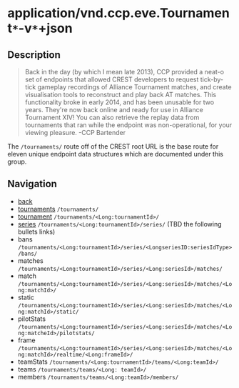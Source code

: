 # application/vnd.ccp.eve.Tournament`*`-v`*`+json

## Description

>Back in the day (by which I mean late 2013), CCP provided a neat-o set of endpoints that allowed CREST developers to request tick-by-tick gameplay recordings of Alliance Tournament matches, and create visualisation tools to reconstruct and play back AT matches. This functionality broke in early 2014, and has been unusable for two years. They're now back online and ready for use in Alliance Tournament XIV! You can also retrieve the replay data from tournaments that ran while the endpoint was non-operational, for your viewing pleasure.
-CCP Bartender  


The `/tournaments/` route off of the CREST root URL is the base route for eleven unique endpoint data structures which are documented under this group.

## Navigation 
* [back](../index.md)
* [tournaments](tournamentCollection.md) `/tournaments/`
* [tournament](tournament.md) `/tournaments/<Long:tournamentId>/`
* [series](tournamentSeries.md) `/tournaments/<Long:tournamentId>/series/`
(TBD the following bullets links)
* bans `/tournaments/<Long:tournamentId>/series/<LongseriesID:seriesIdType>/bans/`
* matches    `/tournaments/<Long:tournamentId>/series/<Long:seriesId>/matches/`
* match      `/tournaments/<Long:tournamentId>/series/<Long:seriesId>/matches/<Long:matchId>/`
* static     `/tournaments/<Long:tournamentId>/series/<Long:seriesId>/matches/<Long:matchId>/static/`
* pilotStats `/tournaments/<Long:tournamentId>/series/<Long:seriesId>/matches/<Long:matcheId>/pilotstats/`
* frame      `/tournaments/<Long:tournamentId>/series/<Long:seriesId>/matches/<Long:matchId>/realtime/<Long:frameId>/`
* teamStats  `/tournaments/<Long:tournamentId>/teams/<Long:teamId>/`
* teams      `/tournaments/teams/<Long: teamId>/`
* members    `/tournaments/teams/<Long:teamId>/members/`

  

